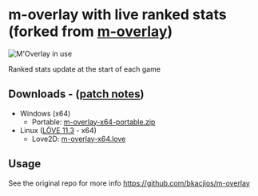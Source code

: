 # m-overlay with live ranked stats (forked from [m-overlay](https://github.com/bkacjios/m-overlay))

![M'Overlay in use](./demo.gif)

Ranked stats update at the start of each game

## Downloads - ([patch notes](https://github.com/noahpodgurski/m-overlay/releases/latest))

* Windows (x64)
  - Portable: [m-overlay-x64-portable.zip](https://github.com/bkacjios/m-overlay/releases/latest/download/m-overlay-x64-portable.zip)
* Linux ([LÖVE 11.3](https://love2d.org/) - x64)
  - Love2D: [m-overlay-x64.love](https://github.com/bkacjios/m-overlay/releases/latest/download/m-overlay-x64.love)

## Usage
See the original repo for more info https://github.com/bkacjios/m-overlay